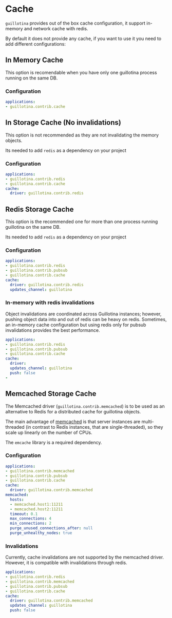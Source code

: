 # Cache

`guillotina` provides out of the box cache configuration, it support in-memory and network cache with redis.

By default it does not provide any cache, if you want to use it you need to add different configurations:


## In Memory Cache

This option is recomendable when you have only one guillotina process running on the same DB.


### Configuration

```yaml
applications:
- guillotina.contrib.cache
```

## In Storage Cache (No invalidations)

This option is not recommended as they are not invalidating the memory objects.

Its needed to add `redis` as a dependency on your project

### Configuration

```yaml
applications:
- guillotina.contrib.redis
- guillotina.contrib.cache
cache:
  driver: guillotina.contrib.redis
```

## Redis Storage Cache

This option is the recommended one for more than one process running guillotina on the same DB.

Its needed to add `redis` as a dependency on your project

### Configuration

```yaml
applications:
- guillotina.contrib.redis
- guillotina.contrib.pubsub
- guillotina.contrib.cache
cache:
  driver: guillotina.contrib.redis
  updates_channel: guillotina
```


### In-memory with redis invalidations

Object invalidations are coordinated across Guillotina instances; however, pushing
object data into and out of redis can be heavy on redis. Sometimes, an in-memory
cache configuration but using redis only for pubsub invalidations provides the
best performance.

```yaml
applications:
- guillotina.contrib.redis
- guillotina.contrib.pubsub
- guillotina.contrib.cache
cache:
  driver:
  updates_channel: guillotina
  push: false
-
```


## Memcached Storage Cache

The Memcached driver (`guillotina.contrib.memcached`) is to be used as
an alternative to Redis for a distributed cache for guillotina
objects.

The main advantage of [memcached](https://memcached.org/) is that
server instances are multi-threaded (in contrast to Redis instances,
that are single-threaded), so they scale up linearly on the number of
CPUs.

The `emcache` library is a required dependency.


### Configuration

```yaml
applications:
- guillotina.contrib.memcached
- guillotina.contrib.pubsub
- guillotina.contrib.cache
cache:
  driver: guillotina.contrib.memcached
memcached:
  hosts:
  - memcached.host1:11211
  - memcached.host2:11211
  timeout: 0.1
  max_connections: 4
  min_connections: 2
  purge_unused_connections_after: null
  purge_unhealthy_nodes: true
```


### Invalidations

Currently, cache invalidations are not supported by the memcached
driver. However, it is compatible with invalidations through redis.

```yaml
applications:
- guillotina.contrib.redis
- guillotina.contrib.memcached
- guillotina.contrib.pubsub
- guillotina.contrib.cache
cache:
  driver: guillotina.contrib.memcached
  updates_channel: guillotina
  push: false
```
